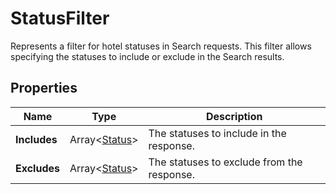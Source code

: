 # StatusFilter

Represents a filter for hotel statuses in Search requests.
This filter allows specifying the statuses to include or exclude in the Search results.

## Properties

| Name | Type | Description |
|------|------|-------------|
| **Includes** | Array&lt;[Status](/docs/apis/for-sellers/connectors-pull-developers-api/api-reference/status)&gt; | The statuses to include in the response. |
| **Excludes** | Array&lt;[Status](/docs/apis/for-sellers/connectors-pull-developers-api/api-reference/status)&gt; | The statuses to exclude from the response. |
